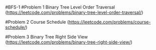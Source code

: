 #BFS-1
#Problem 1
Binary Tree Level Order Traversal (https://leetcode.com/problems/binary-tree-level-order-traversal/)

#Problem 2
Course Schedule (https://leetcode.com/problems/course-schedule/)

#Problem 3
Binary Tree Right Side View (https://leetcode.com/problems/binary-tree-right-side-view/)
